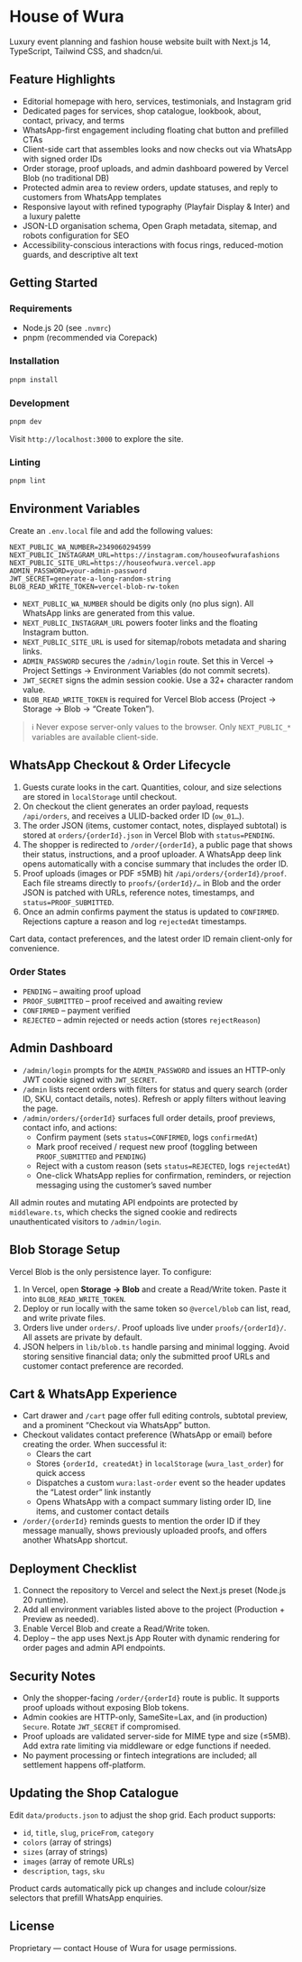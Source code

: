 # House of Wura

Luxury event planning and fashion house website built with Next.js 14, TypeScript, Tailwind CSS, and shadcn/ui.

## Feature Highlights

- Editorial homepage with hero, services, testimonials, and Instagram grid
- Dedicated pages for services, shop catalogue, lookbook, about, contact, privacy, and terms
- WhatsApp-first engagement including floating chat button and prefilled CTAs
- Client-side cart that assembles looks and now checks out via WhatsApp with signed order IDs
- Order storage, proof uploads, and admin dashboard powered by Vercel Blob (no traditional DB)
- Protected admin area to review orders, update statuses, and reply to customers from WhatsApp templates
- Responsive layout with refined typography (Playfair Display & Inter) and a luxury palette
- JSON-LD organisation schema, Open Graph metadata, sitemap, and robots configuration for SEO
- Accessibility-conscious interactions with focus rings, reduced-motion guards, and descriptive alt text

## Getting Started

### Requirements

- Node.js 20 (see `.nvmrc`)
- pnpm (recommended via Corepack)

### Installation

```bash
pnpm install
```

### Development

```bash
pnpm dev
```

Visit `http://localhost:3000` to explore the site.

### Linting

```bash
pnpm lint
```

## Environment Variables

Create an `.env.local` file and add the following values:

```
NEXT_PUBLIC_WA_NUMBER=2349060294599
NEXT_PUBLIC_INSTAGRAM_URL=https://instagram.com/houseofwurafashions
NEXT_PUBLIC_SITE_URL=https://houseofwura.vercel.app
ADMIN_PASSWORD=your-admin-password
JWT_SECRET=generate-a-long-random-string
BLOB_READ_WRITE_TOKEN=vercel-blob-rw-token
```

- `NEXT_PUBLIC_WA_NUMBER` should be digits only (no plus sign). All WhatsApp links are generated from this value.
- `NEXT_PUBLIC_INSTAGRAM_URL` powers footer links and the floating Instagram button.
- `NEXT_PUBLIC_SITE_URL` is used for sitemap/robots metadata and sharing links.
- `ADMIN_PASSWORD` secures the `/admin/login` route. Set this in Vercel → Project Settings → Environment Variables (do not commit secrets).
- `JWT_SECRET` signs the admin session cookie. Use a 32+ character random value.
- `BLOB_READ_WRITE_TOKEN` is required for Vercel Blob access (Project → Storage → Blob → “Create Token”).

> ℹ️ Never expose server-only values to the browser. Only `NEXT_PUBLIC_*` variables are available client-side.

## WhatsApp Checkout & Order Lifecycle

1. Guests curate looks in the cart. Quantities, colour, and size selections are stored in `localStorage` until checkout.
2. On checkout the client generates an order payload, requests `/api/orders`, and receives a ULID-backed order ID (`ow_01…`).
3. The order JSON (items, customer contact, notes, displayed subtotal) is stored at `orders/{orderId}.json` in Vercel Blob with `status=PENDING`.
4. The shopper is redirected to `/order/{orderId}`, a public page that shows their status, instructions, and a proof uploader. A WhatsApp deep link opens automatically with a concise summary that includes the order ID.
5. Proof uploads (images or PDF ≤5MB) hit `/api/orders/{orderId}/proof`. Each file streams directly to `proofs/{orderId}/…` in Blob and the order JSON is patched with URLs, reference notes, timestamps, and `status=PROOF_SUBMITTED`.
6. Once an admin confirms payment the status is updated to `CONFIRMED`. Rejections capture a reason and log `rejectedAt` timestamps.

Cart data, contact preferences, and the latest order ID remain client-only for convenience.

### Order States

- `PENDING` – awaiting proof upload
- `PROOF_SUBMITTED` – proof received and awaiting review
- `CONFIRMED` – payment verified
- `REJECTED` – admin rejected or needs action (stores `rejectReason`)

## Admin Dashboard

- `/admin/login` prompts for the `ADMIN_PASSWORD` and issues an HTTP-only JWT cookie signed with `JWT_SECRET`.
- `/admin` lists recent orders with filters for status and query search (order ID, SKU, contact details, notes). Refresh or apply filters without leaving the page.
- `/admin/orders/{orderId}` surfaces full order details, proof previews, contact info, and actions:
  - Confirm payment (sets `status=CONFIRMED`, logs `confirmedAt`)
  - Mark proof received / request new proof (toggling between `PROOF_SUBMITTED` and `PENDING`)
  - Reject with a custom reason (sets `status=REJECTED`, logs `rejectedAt`)
  - One-click WhatsApp replies for confirmation, reminders, or rejection messaging using the customer’s saved number

All admin routes and mutating API endpoints are protected by `middleware.ts`, which checks the signed cookie and redirects unauthenticated visitors to `/admin/login`.

## Blob Storage Setup

Vercel Blob is the only persistence layer. To configure:

1. In Vercel, open **Storage → Blob** and create a Read/Write token. Paste it into `BLOB_READ_WRITE_TOKEN`.
2. Deploy or run locally with the same token so `@vercel/blob` can list, read, and write private files.
3. Orders live under `orders/`. Proof uploads live under `proofs/{orderId}/`. All assets are private by default.
4. JSON helpers in `lib/blob.ts` handle parsing and minimal logging. Avoid storing sensitive financial data; only the submitted proof URLs and customer contact preference are recorded.

## Cart & WhatsApp Experience

- Cart drawer and `/cart` page offer full editing controls, subtotal preview, and a prominent “Checkout via WhatsApp” button.
- Checkout validates contact preference (WhatsApp or email) before creating the order. When successful it:
  - Clears the cart
  - Stores `{orderId, createdAt}` in `localStorage` (`wura_last_order`) for quick access
  - Dispatches a custom `wura:last-order` event so the header updates the “Latest order” link instantly
  - Opens WhatsApp with a compact summary listing order ID, line items, and customer contact details
- `/order/{orderId}` reminds guests to mention the order ID if they message manually, shows previously uploaded proofs, and offers another WhatsApp shortcut.

## Deployment Checklist

1. Connect the repository to Vercel and select the Next.js preset (Node.js 20 runtime).
2. Add all environment variables listed above to the project (Production + Preview as needed).
3. Enable Vercel Blob and create a Read/Write token.
4. Deploy – the app uses Next.js App Router with dynamic rendering for order pages and admin API endpoints.

## Security Notes

- Only the shopper-facing `/order/{orderId}` route is public. It supports proof uploads without exposing Blob tokens.
- Admin cookies are HTTP-only, SameSite=Lax, and (in production) `Secure`. Rotate `JWT_SECRET` if compromised.
- Proof uploads are validated server-side for MIME type and size (≤5MB). Add extra rate limiting via middleware or edge functions if needed.
- No payment processing or fintech integrations are included; all settlement happens off-platform.

## Updating the Shop Catalogue

Edit `data/products.json` to adjust the shop grid. Each product supports:

- `id`, `title`, `slug`, `priceFrom`, `category`
- `colors` (array of strings)
- `sizes` (array of strings)
- `images` (array of remote URLs)
- `description`, `tags`, `sku`

Product cards automatically pick up changes and include colour/size selectors that prefill WhatsApp enquiries.

## License

Proprietary — contact House of Wura for usage permissions.
